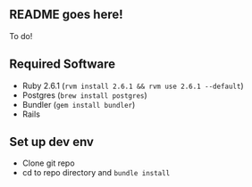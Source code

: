 ## README goes here!

To do!

## Required Software
- Ruby 2.6.1 (`rvm install 2.6.1 && rvm use 2.6.1 --default`)
- Postgres (`brew install postgres`)
- Bundler (`gem install bundler`)
- Rails

## Set up dev env
- Clone git repo
- cd to repo directory and `bundle install`
